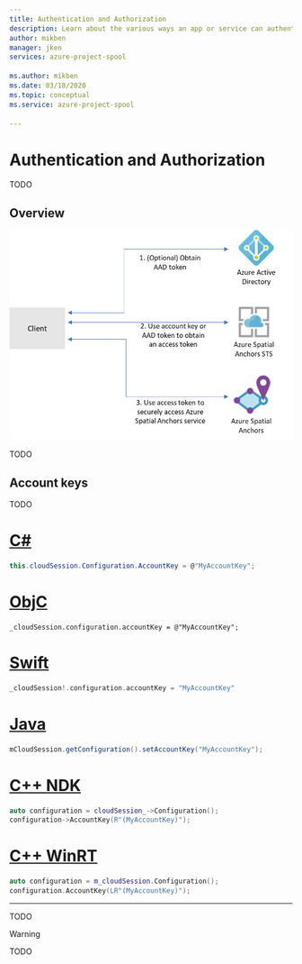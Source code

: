 ```yaml
---
title: Authentication and Authorization
description: Learn about the various ways an app or service can authenticate to Spool, and the levels of control that you have to gate access to various features.
author: mikben
manager: jken
services: azure-project-spool

ms.author: mikben
ms.date: 03/18/2020
ms.topic: conceptual
ms.service: azure-project-spool

---
```


# Authentication and Authorization

TODO

## Overview

![An overview of authentication to Azure Spatial Anchors](./media/spatial-anchors-authentication-overview.png)

TODO

## Account keys

TODO

# [C#](#tab/csharp)

```csharp
this.cloudSession.Configuration.AccountKey = @"MyAccountKey";
```

# [ObjC](#tab/objc)

```objc
_cloudSession.configuration.accountKey = @"MyAccountKey";
```

# [Swift](#tab/swift)

```swift
_cloudSession!.configuration.accountKey = "MyAccountKey"
```

# [Java](#tab/java)

```java
mCloudSession.getConfiguration().setAccountKey("MyAccountKey");
```

# [C++ NDK](#tab/cpp)

```cpp
auto configuration = cloudSession_->Configuration();
configuration->AccountKey(R"(MyAccountKey)");
```

# [C++ WinRT](#tab/cppwinrt)

```cpp
auto configuration = m_cloudSession.Configuration();
configuration.AccountKey(LR"(MyAccountKey)");
```

---

TODO

> [!WARNING]
> TODO

